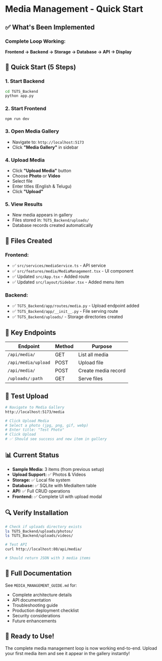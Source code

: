 # Media Management - Quick Start

## ✅ What's Been Implemented

### Complete Loop Working:
**Frontend → Backend → Storage → Database → API → Display**

## 🚀 Quick Start (5 Steps)

### 1. Start Backend
```bash
cd TGTS_Backend
python app.py
```

### 2. Start Frontend
```bash
npm run dev
```

### 3. Open Media Gallery
- Navigate to: `http://localhost:5173`
- Click **"Media Gallery"** in sidebar

### 4. Upload Media
- Click **"Upload Media"** button
- Choose **Photo** or **Video**
- Select file
- Enter titles (English & Telugu)
- Click **"Upload"**

### 5. View Results
- New media appears in gallery
- Files stored in: `TGTS_Backend/uploads/`
- Database records created automatically

## 📁 Files Created

### Frontend:
- ✅ `src/services/mediaService.ts` - API service
- ✅ `src/features/media/MediaManagement.tsx` - UI component
- ✅ Updated `src/App.tsx` - Added route
- ✅ Updated `src/layout/Sidebar.tsx` - Added menu item

### Backend:
- ✅ `TGTS_Backend/app/routes/media.py` - Upload endpoint added
- ✅ `TGTS_Backend/app/__init__.py` - File serving route
- ✅ `TGTS_Backend/uploads/` - Storage directories created

## 🔗 Key Endpoints

| Endpoint | Method | Purpose |
|----------|--------|---------|
| `/api/media/` | GET | List all media |
| `/api/media/upload` | POST | Upload file |
| `/api/media/` | POST | Create media record |
| `/uploads/:path` | GET | Serve files |

## 🎯 Test Upload

```bash
# Navigate to Media Gallery
http://localhost:5173/media

# Click Upload Media
# Select a photo (jpg, png, gif, webp)
# Enter title: "Test Photo"
# Click Upload
# ✅ Should see success and new item in gallery
```

## 📊 Current Status

- **Sample Media:** 3 items (from previous setup)
- **Upload Support:** ✅ Photos & Videos
- **Storage:** ✅ Local file system
- **Database:** ✅ SQLite with MediaItem table
- **API:** ✅ Full CRUD operations
- **Frontend:** ✅ Complete UI with upload modal

## 🔍 Verify Installation

```bash
# Check if uploads directory exists
ls TGTS_Backend/uploads/photos/
ls TGTS_Backend/uploads/videos/

# Test API
curl http://localhost:80/api/media/

# Should return JSON with 3 media items
```

## 📖 Full Documentation

See `MEDIA_MANAGEMENT_GUIDE.md` for:
- Complete architecture details
- API documentation
- Troubleshooting guide
- Production deployment checklist
- Security considerations
- Future enhancements

## 🎉 Ready to Use!

The complete media management loop is now working end-to-end. Upload your first media item and see it appear in the gallery instantly!

